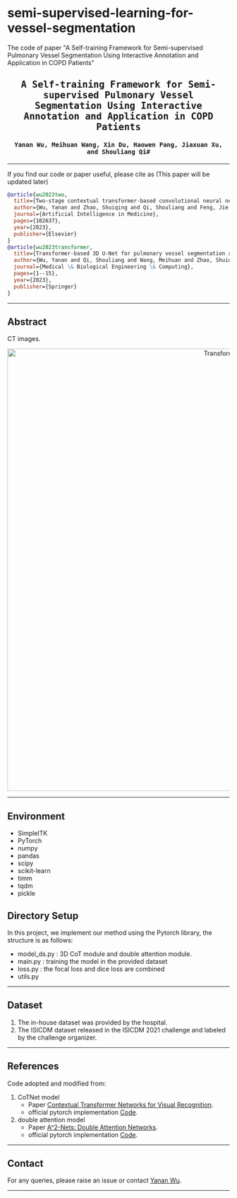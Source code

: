 # semi-supervised-learning-for-vessel-segmentation
The code of paper "A Self-training Framework for Semi-supervised Pulmonary Vessel Segmentation Using Interactive Annotation and Application in COPD Patients"

<div align="center">

<samp>

<h2> A Self-training Framework for Semi-supervised Pulmonary Vessel Segmentation Using Interactive Annotation and Application in COPD Patients </h1>

<h4> Yanan Wu, Meihuan Wang, Xin Du, Haowen Pang, Jiaxuan Xu, and Shouliang Qi# </h3>

</samp>   

</div>     
    
---

If you find our code or paper useful, please cite as (This paper will be updated later)

```bibtex
@article{wu2023two,
  title={Two-stage contextual transformer-based convolutional neural network for airway extraction from CT images},
  author={Wu, Yanan and Zhao, Shuiqing and Qi, Shouliang and Feng, Jie and Pang, Haowen and Chang, Runsheng and Bai, Long and Li, Mengqi and Xia, Shuyue and Qian, Wei and others},
  journal={Artificial Intelligence in Medicine},
  pages={102637},
  year={2023},
  publisher={Elsevier}
}
@article{wu2023transformer,
  title={Transformer-based 3D U-Net for pulmonary vessel segmentation and artery-vein separation from CT images},
  author={Wu, Yanan and Qi, Shouliang and Wang, Meihuan and Zhao, Shuiqing and Pang, Haowen and Xu, Jiaxuan and Bai, Long and Ren, Hongliang},
  journal={Medical \& Biological Engineering \& Computing},
  pages={1--15},
  year={2023},
  publisher={Springer}
}
```

---
## Abstract
 CT images.  

<p align="center">
<img src="graph abstract.png" alt="TransformerVessel" width="1000"/>
</p>


---
## Environment

- SimpleITK
- PyTorch
- numpy
- pandas
- scipy
- scikit-learn
- timm
- tqdm
- pickle

## Directory Setup
<!---------------------------------------------------------------------------------------------------------------->
In this project, we implement our method using the Pytorch library, the structure is as follows: 
 
- model_ds.py : 3D CoT module and double attention module.
- main.py : training the model in the provided dataset
- loss.py : the focal loss and dice loss are combined
- utils.py

---
## Dataset
1. The in-house dataset was provided by the hospital. 
2. The ISICDM dataset released in the ISICDM 2021 challenge and labeled by the challenge organizer.

---



## References
Code adopted and modified from:
1. CoTNet model
    - Paper [Contextual Transformer Networks for Visual Recognition](https://arxiv.org/pdf/2107.12292.pdf).
    - official pytorch implementation [Code](https://github.com/JDAI-CV/CoTNet.git).
2. double attention model
    - Paper [A^2-Nets: Double Attention Networks](https://proceedings.neurips.cc/paper_files/paper/2018/file/e165421110ba03099a1c0393373c5b43-Paper.pdf).
    - official pytorch implementation [Code](https://github.com/nguyenvo09/Double-Attention-Network.git).

---

## Contact
For any queries, please raise an issue or contact [Yanan Wu](mailto:yananwu513@gmail.com).

---
